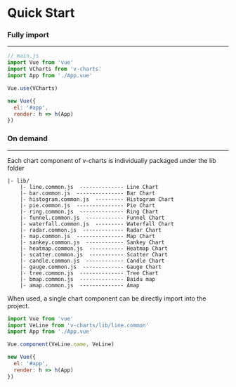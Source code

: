 # Quick Start

### Fully import
-----

```js
// main.js
import Vue from 'vue'
import VCharts from 'v-charts'
import App from './App.vue'

Vue.use(VCharts)

new Vue({
  el: '#app',
  render: h => h(App)
})
```

### On demand
-----

Each chart component of v-charts is individually packaged under the lib folder

```
|- lib/
    |- line.common.js  -------------- Line Chart
    |- bar.common.js  --------------- Bar Chart
    |- histogram.common.js  --------- Histogram Chart
    |- pie.common.js  --------------- Pie Chart
    |- ring.common.js  -------------- Ring Chart
    |- funnel.common.js  ------------ Funnel Chart
    |- waterfall.common.js  --------- Waterfall Chart
    |- radar.common.js  ------------- Radar Chart
    |- map.common.js  --------------- Map Chart
    |- sankey.common.js  ------------ Sankey Chart
    |- heatmap.common.js  ----------- Heatmap Chart
    |- scatter.common.js  ----------- Scatter Chart
    |- candle.common.js  ------------ Candle Chart
    |- gauge.common.js  ------------- Gauge Chart
    |- tree.common.js  -------------- Tree Chart
    |- bmap.common.js  -------------- Baidu map
    |- amap.common.js  -------------- Amap
```

When used, a single chart component can be directly import into the project.

```js
import Vue from 'vue'
import VeLine from 'v-charts/lib/line.common'
import App from './App.vue'

Vue.component(VeLine.name, VeLine)

new Vue({
  el: '#app',
  render: h => h(App)
})
```
